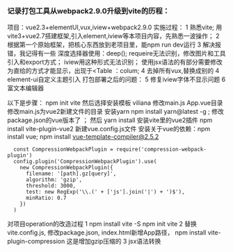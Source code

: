 ### 记录打包工具从webpack2.9.0升级到vite的历程：
项目：vue2.3+elementUI,vux,iview+webpack2.9.0
实施过程：
1 熟悉vite; 用vite3+vue2.7搭建框架,引入element,iview等本项目内容，先熟悉一波操作；
2 根据第一个原始框架，把核心东西放到老项目里，能npm run dev运行
3 解决报错，我记得有一些
深度选择器使用：deep();
requeire无法识别，修改图片和工具引入和export方式；
iview用<i- >这种形式无法识别；
使用jsx语法的有部分需要修改为直给的方式才能显示，出现于<Table ：colum;
4 去掉所有vux,替换成别的
4 element-ui自定义主题引入
打包部署之后的问题：
5 修复iview字体不显示问题
6 富文本编辑器


以下是步骤：
npm init vite 然后选择安装模板 viliana
修改main.js    App.vue目录
修改main.js为vue2新建文件的目录
安装yarn npm install yarn@latest -g ; 修改package.json的vue版本了 ； 然后 yarn install
安装vite里的vue2插件  npm install vite-plugin-vue2
新建vue.config.js文件
安装关于vue的依赖：npm install vue;   npm install vue-template-compiler@2.5.2

      const CompressionWebpackPlugin = require('compression-webpack-plugin')
      config.plugin('CompressionWebpackPlugin').use(
        new CompressionWebpackPlugin({
          filename: '[path].gz[query]',
          algorithm: 'gzip',
          threshold: 3000,
          test: new RegExp('\\.(' + ['js'].join('|') + ')$'),
          minRatio: 0.7
        })
      )

对项目operation的改造过程
1 npm install vite -S    npm init vite
2 替换vite.config.js,   修改package.json,   index.html新增App路径， 
npm install vite-plugin-compression 这是增加gzip压缩的
3 jsx语法转换   <script lang="jsx">
4 vite.config.js 配置 alias(解析@)  extensions
5 解决和babel相关的错误：Plugin/Preset files are not allowed to export objects, only functions.这是版本不统一 ， 删除babel相关的，再重新安装babel-loader@7
import legacy from '@vitejs/plugin-legacy'
这个好像是官方的能解决babel的
重装node-sass;   npm install @babel/parser    npm install @babel/core -g

6 关于修改iview  element-ui的官方样式的文件都无法读取
~这个表示是vue/cli里面默认的，统一换成node_modules/
然后会报一个calc(）的错误，需要降低sass版本

7 对于很多样式文件里的@import操作
import是引入js文件的租金啊
@import是引入.scss（预编译css文件格式内容）
ps:看一下import和export  默认这种情况

8 vite不能使用require引用的问题怎么解决 ？
npm install @types/node --save-dev  没有解决问题
掘金上面说有三种方案的：
1. 第一种是采用import/from来引入，这种方式适合图片和所有模块，也是最符合规范，利用tree-shrink的。
2. 第二种是直接把图片提前压缩处理后放在public文件下，就可以通过根路径/xxx.png来访问到了。
3. 第三种使用vite提供的import.meta.glob()方法，但该方法返回的是异步的，适合配置懒加载动态路由。

9怎么处理timers模块
项目中 import {setTimeout} from 'timers'都报错的； 发现是timers-browserify这个包不支持
然后把这个引用全都去掉就好了 ，但是我不能明白为什么不能直接用setTimeout

10 模块的改造
有很多module.export+require的改造成export+import
export和export default
import的几种方法：

11 环境错误的修改
setting.js 改成export default function setting()

在开发过程中看到的一些重点信息：
@vitejs/plugin-vue插件是对vue3语法做支持，如果要支持vue2，需要用vite-plugin-vue2
sass
babel 和 babel-loader 作用是把es5+后向兼容；
babelrc文件的作用： 是配置文件对preset和plugin（表示该用哪些插件）进行配置
babel-plugin-transform-runtime
##########################################################################################
关于element-ui   iview的样式问题无法引入的：
1 ~这样的路径换成node_modules的
2 vite.config.js添加css相关的配置
3 /deep/的处理：    :deep
关于require的问题
使用vite的transform插件解决了
webpack中用resolve.ensure实现按需加载

以下附上vite.config.js:
```
import vue from "@vitejs/plugin-vue2"
import viteCompression from "vite-plugin-compression";
import { defineConfig, loadEnv } from "vite";
import requireTransform from 'vite-plugin-require-transform'
import { resolve } from "path";
export default ({ command, mode }) => {

  const env = loadEnv(mode, process.cwd(), "");
  return defineConfig({
    define: {
      "process.env": process.env,
    },
    // 插件列表
    plugins: [
      vue(),
      viteCompression(),
      requireTransform({
        // fileRegex: /.js$|.vue$/
      }),
    ],
    css: {
      preprocessorOptions: {
        less: {
          javascriptEnabled: true,
        },
        scss: {
          // 两种方式都可以
          additionalData: '@import "@/assets/css/elementui.scss";'
        }
      },
    },
    // 别名
    resolve: {
      extensions: [".js", ".vue", ".json", ".less", "scss", "jsx"],
      alias: {
        vue$: "vue/dist/vue.esm.js", // 独立构建即能识别template
        "@": resolve("src"),
        '/KindEditor': '/public/KindEditor'
      },
    },
    externals: {
      KindEditor: "window.KindEditor",
    },
    // 强制预构建插件包
    optimizeDeps: {
      // include: ['axios'],
    },
    // 打包配置
    build: {
      target: "modules",
      outDir: env.VITE_API_OUTPUT,
      assetsDir: "assets", // 指定生成静态资源的存放路径
      minify: "terser", // 混淆器，terser构建后文件体积更小
      terserOptions: {
        compress: {
          drop_console: true,
          drop_debugger: true,
        },
      },
    },
    base: env.VITE_BASE_URL, //在 HTTP 请求中预留此文件夹，用于代理 Vite 作为子文件夹时使用。应该以 / 字符开始和结束。
    // 本地运行配置，及反向代理配置
    server: {
      open: true, // 在服务器启动时自动在浏览器中打开应用程序
      hms: true,
      port: env.VITE_PORT,
      proxy: {
        "/mock": {
          target: "http://127.0.0.1:1111",
          changeOrigin: true,
        },
      },
    },
  });
};
```

